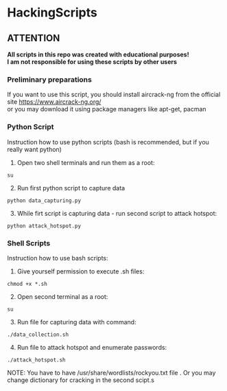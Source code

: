 # HackingScripts

## **ATTENTION**
**All scripts in this repo was created with educational purposes!** <br/>
**I am not responsible for using these scripts by other users**

### Preliminary preparations
If you want to use this script, you should install aircrack-ng from the official site https://www.aircrack-ng.org/ <br/>
or you may download it using package managers like apt-get, pacman

### Python Script
Instruction how to use python scripts (bash is recommended, but if you really want python)
  1. Open two shell terminals and run them as a root:
  ```
  su
  ```
  2. Run first python script to capture data
  ```
  python data_capturing.py
  ```
  3. While firt script is capturing data - run second script to attack hotspot:
  ```
  python attack_hotspot.py
  ```

### Shell Scripts
Instruction how to use bash scripts:
  1. Give yourself permission to execute .sh files: 
  ```
  chmod +x *.sh
  ```
  2. Open second terminal as a root:
  ```
  su
  ```
  3. Run file for capturing data with command:
  ```
  ./data_collection.sh
  ```
  4. Run file to attack hotspot and enumerate passwords:
  ```
  ./attack_hotspot.sh
  ```
  NOTE: You have to have /usr/share/wordlists/rockyou.txt file . Or you may change dictionary for cracking in the second scipt.s
